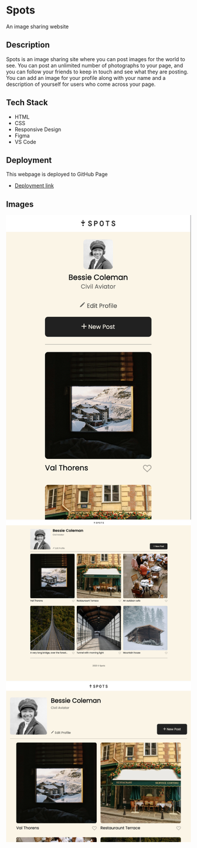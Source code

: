 # Spots
An image sharing website
## Description  

Spots is an image sharing site where you can post images for the world to see. You can post an unlimited number of photographs to your page, and you can follow your friends to keep in touch and see what they are posting. You can add an image for your profile along with your name and a description of yourself for users who come across your page.
  
## Tech Stack
  
* HTML
* CSS
* Responsive Design
* Figma
* VS Code  
  
## Deployment
This webpage is deployed to GitHub Page
- [Deployment link](https://averylg13.github.io/se_project_spots/)

## Images
![mobile view](images/demo/mobile%20view.png)
![desktop view](images/demo/entire%20page.png)
![tablet view](images/demo/tablet%20view.png)